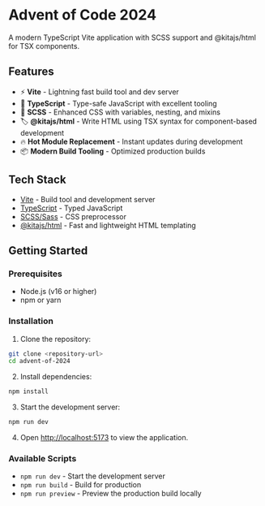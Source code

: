 # Advent of Code 2024

A modern TypeScript Vite application with SCSS support and @kitajs/html for TSX components.

## Features

- ⚡ **Vite** - Lightning fast build tool and dev server
- 🔷 **TypeScript** - Type-safe JavaScript with excellent tooling
- 🎨 **SCSS** - Enhanced CSS with variables, nesting, and mixins
- 🏷️ **@kitajs/html** - Write HTML using TSX syntax for component-based development
- 🔥 **Hot Module Replacement** - Instant updates during development
- 📦 **Modern Build Tooling** - Optimized production builds

## Tech Stack

- [Vite](https://vite.dev/) - Build tool and development server
- [TypeScript](https://www.typescriptlang.org/) - Typed JavaScript
- [SCSS/Sass](https://sass-lang.com/) - CSS preprocessor
- [@kitajs/html](https://github.com/kitajs/html) - Fast and lightweight HTML templating

## Getting Started

### Prerequisites

- Node.js (v16 or higher)
- npm or yarn

### Installation

1. Clone the repository:
```bash
git clone <repository-url>
cd advent-of-2024
```

2. Install dependencies:
```bash
npm install
```

3. Start the development server:
```bash
npm run dev
```

4. Open [http://localhost:5173](http://localhost:5173) to view the application.

### Available Scripts

- `npm run dev` - Start the development server
- `npm run build` - Build for production
- `npm run preview` - Preview the production build locally
